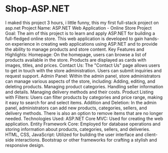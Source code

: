 # Shop-ASP.NET
 I maked this project 3 hours, i little funny, this my first full-stack project on asp.net Project Name: ASP.NET Web Application - Online Store  Project Goal: The aim of this project is to learn and apply ASP.NET for building a full-fledged online store. This web application is developed to gain hands-on experience in creating web applications using ASP.NET and to provide the ability to manage products and store content.  Key Features and Highlights:  Homepage: On the homepage, users can browse a list of products available in the store. Products are displayed as cards with images, titles, and prices.  Contact Us: The "Contact Us" page allows users to get in touch with the store administration. Users can submit inquiries and request support.  Admin Panel: Within the admin panel, store administrators can manage various aspects of the store, including:  Adding, editing, and deleting products. Managing product categories. Handling seller information and details. Managing delivery methods and their costs. Product Listing with Filters: Users can filter products by categories and price range, making it easy to search for and select items.  Addition and Deletion: In the admin panel, administrators can add new products, categories, sellers, and delivery methods. There is also an option to remove items that are no longer needed.  Technologies Used:  ASP.NET Core MVC: Used for creating the web application. Entity Framework Core: Employed for database operations and storing information about products, categories, sellers, and deliveries. HTML, CSS, JavaScript: Utilized for building the user interface and client-side interactions. Bootstrap or other frameworks for crafting a stylish and responsive design.
